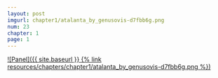 ```yaml
---
layout: post
imgurl: chapter1/atalanta_by_genusovis-d7fbb6g.png
num: 23
chapter: 1
page: 1
---
```


[![Panel]({{ site.baseurl }} {% link resources/chapters/chapter1/atalanta_by_genusovis-d7fbb6g.png %})]({{page.previous.url}}#panel)